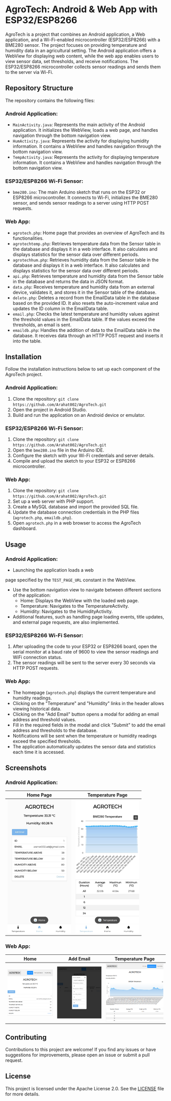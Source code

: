 # AgroTech: Android & Web App with ESP32/ESP8266

AgroTech is a project that combines an Android application, a Web application, and a Wi-Fi-enabled microcontroller (ESP32/ESP8266) with a BME280 sensor. The project focuses on providing temperature and humidity data in an agricultural setting. The Android application offers a WebView for displaying web content, while the web app enables users to view sensor data, set thresholds, and receive notifications. The ESP32/ESP8266 microcontroller collects sensor readings and sends them to the server via Wi-Fi.

## Repository Structure

The repository contains the following files:

### Android Application:

- `MainActivity.java`: Represents the main activity of the Android application. It initializes the WebView, loads a web page, and handles navigation through the bottom navigation view.
- `HumActivity.java`: Represents the activity for displaying humidity information. It contains a WebView and handles navigation through the bottom navigation view.
- `TempActivity.java`: Represents the activity for displaying temperature information. It contains a WebView and handles navigation through the bottom navigation view.

### ESP32/ESP8266 Wi-Fi Sensor:

- `bme280.ino`: The main Arduino sketch that runs on the ESP32 or ESP8266 microcontroller. It connects to Wi-Fi, initializes the BME280 sensor, and sends sensor readings to a server using HTTP POST requests.

### Web App:

- `agrotech.php`: Home page that provides an overview of AgroTech and its functionalities.
- `agrotechtemp.php`: Retrieves temperature data from the Sensor table in the database and displays it in a web interface. It also calculates and displays statistics for the sensor data over different periods.
- `agrotechhum.php`: Retrieves humidity data from the Sensor table in the database and displays it in a web interface. It also calculates and displays statistics for the sensor data over different periods.
- `api.php`: Retrieves temperature and humidity data from the Sensor table in the database and returns the data in JSON format.
- `data.php`: Receives temperature and humidity data from an external device, validates it, and stores it in the Sensor table of the database.
- `delete.php`: Deletes a record from the EmailData table in the database based on the provided ID. It also resets the auto-increment value and updates the ID column in the EmailData table.
- `email.php`: Checks the latest temperature and humidity values against the threshold values in the EmailData table. If the values exceed the thresholds, an email is sent.
- `emaildb.php`: Handles the addition of data to the EmailData table in the database. It receives data through an HTTP POST request and inserts it into the table.

## Installation

Follow the installation instructions below to set up each component of the AgroTech project.

### Android Application:

1. Clone the repository: `git clone https://github.com/Arahat002/AgroTech.git`
2. Open the project in Android Studio.
3. Build and run the application on an Android device or emulator.

### ESP32/ESP8266 Wi-Fi Sensor:

1. Clone the repository: `git clone https://github.com/Arahat002/AgroTech.git`
2. Open the `bme280.ino` file in the Arduino IDE.
3. Configure the sketch with your Wi-Fi credentials and server details.
4. Compile and upload the sketch to your ESP32 or ESP8266 microcontroller.

### Web App:

1. Clone the repository: `git clone https://github.com/Arahat002/AgroTech.git`
2. Set up a web server with PHP support.
3. Create a MySQL database and import the provided SQL file.
4. Update the database connection credentials in the PHP files (`agrotech.php`, `emaildb.php`).
5. Open `agrotech.php` in a web browser to access the AgroTech dashboard.

## Usage

### Android Application:

- Launching the application loads a web

 page specified by the `TEST_PAGE_URL` constant in the WebView.
- Use the bottom navigation view to navigate between different sections of the application:
  - Home: Displays the WebView with the loaded web page.
  - Temperature: Navigates to the TemperatureActivity.
  - Humidity: Navigates to the HumidityActivity.
- Additional features, such as handling page loading events, title updates, and external page requests, are also implemented.

### ESP32/ESP8266 Wi-Fi Sensor:

1. After uploading the code to your ESP32 or ESP8266 board, open the serial monitor at a baud rate of 9600 to view the sensor readings and WiFi connection status.
2. The sensor readings will be sent to the server every 30 seconds via HTTP POST requests.

### Web App:

- The homepage (`agrotech.php`) displays the current temperature and humidity readings.
- Clicking on the "Temperature" and "Humidity" links in the header allows viewing historical data.
- Clicking on the "Add Email" button opens a modal for adding an email address and threshold values.
- Fill in the required fields in the modal and click "Submit" to add the email address and thresholds to the database.
- Notifications will be sent when the temperature or humidity readings exceed the specified thresholds.
- The application automatically updates the sensor data and statistics each time it is accessed.

## Screenshots

### Android Application:

| Home Page  | Temperature Page |
| ------------- | ------------- |
|<img src="Images/AndroidAppHomePage.png" width="200"> | <img src="Images/AndroidAppTempPage.png" width="200"> |

### Web App:

| Home  | Add Email | Temperature Page |
| ------------- | ------------- | ------------- |
| <img src="Images/Home.png" width="600">  | <img src="Images/HomeEmail.png" width="600">  | <img src="Images/TempPage.png" width="600">  |


## Contributing

Contributions to this project are welcome! If you find any issues or have suggestions for improvements, please open an issue or submit a pull request.

## License

This project is licensed under the Apache License 2.0. See the [LICENSE](LICENSE) file for more details.
